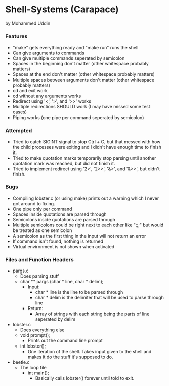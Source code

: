 # Shell-Systems (Carapace)
by Mohammed Uddin

### Features
  * "make" gets everything ready and "make run" runs the shell
  * Can give arguments to commands
  * Can give multiple commands seperated by semicolon
  * Spaces in the beginning don't matter (other whitespace probably matters)
  * Spaces at the end don't matter (other whitespace probably matters)
  * Multiple spaces between arguments don't matter (other whitespace probably matters)
  * cd and exit work
  * cd without any arguments works
  * Redirect using '<', '>', and '>>' works
  * Multiple redirections SHOULD work (I may have missed some test cases)
  * Piping works (one pipe per command seperated by semicolon)

### Attempted
  * Tried to catch SIGINT signal to stop Ctrl + C, but that messed with how the child processes were exiting and I didn't have enough time to finish it.
  * Tried to make quotation marks temporarily stop parsing until another quotation mark was reached, but did not finish it.
  * Tried to implement redirect using '2>', '2>>', '&>', and '&>>', but didn't finish.

### Bugs
  * Compiling lobster.c (or using make) prints out a warning which I never got around to fixing.
  * One pipe only per command
  * Spaces inside quotations are parsed through
  * Semicolons inside quotations are parsed through
  * Multiple semicolons could be right next to each other like ";;;" but would be treated as one semicolon
  * A semicolon as the first thing in the input will not return an error
  * If command isn't found, nothing is returned
  * Virtual environment is not shown when activated

### Files and Function Headers
* pargs.c
  * Does parsing stuff
  * char ** pargs (char * line, char * delim);
    * Input:
      * char * line is the line to be parsed through
      * char * delim is the delimiter that will be used to parse through line
    * Return:
      * Array of strings with each string being the parts of line seperated by delim
* lobster.c
  * Does everything else
  * void prompt();
    * Prints out the command line prompt
  * int lobster();
    * One iteration of the shell. Takes input given to the shell and makes it do the stuff it's supposed to do.
* beetle.c
  * The loop file
    * int main();
      * Basically calls lobster() forever until told to exit.
    
